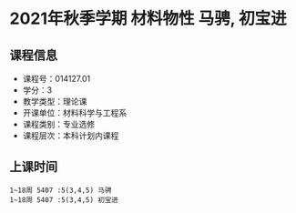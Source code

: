 # 2021年秋季学期 材料物性 马骋, 初宝进






## 课程信息

- 课程号：014127.01
- 学分：3
- 教学类型：理论课
- 开课单位：材料科学与工程系
- 课程类别：专业选修
- 课程层次：本科计划内课程

## 上课时间

```
1~18周 5407 :5(3,4,5) 马骋
1~18周 5407 :5(3,4,5) 初宝进
```

